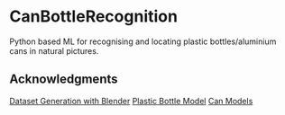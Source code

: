 # CanBottleRecognition
Python based ML for recognising and locating plastic bottles/aluminium cans in natural pictures.

## Acknowledgments

[Dataset Generation with Blender](https://olestourko.github.io/2018/02/03/generating-convnet-training-data-with-blender-1.html)
[Plastic Bottle Model](https://free3d.com/3d-model/plastic-bottle-14620.html)
[Can Models](https://free3d.com/3d-model/realistic-can-826952.html)